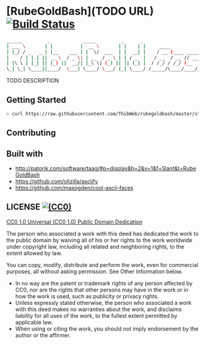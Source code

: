 [RubeGoldBash](TODO URL) [![Build Status](https://img.shields.io/travis/ThibWeb/rubegoldbash.svg?style=flat-square)](https://travis-ci.org/ThibWeb/rubegoldbash)
==============

~~~bash
______         _            _____         _      _                           
| ___ \       | |          |  __ \       | |    | |     ____             __  
| |_/ / _   _ | |__    ___ | |  \/  ___  | |  __| |    / __ )____ ______/ /_ 
|    / | | | ||  _ \  / _ \| | __  / _ \ | | / _  |   / __  / __ // ___/ __ \
| |\ \ | |_| || |_) ||  __/| |_\ \| (_) || || (_| |  / /_/ / /_/ (__  ) / / /
\_| \_| \____||____/  \___| \____/ \___/ |_| \____/ /_____/\____/____/_/ /_/ 
~~~

TODO DESCRIPTION

## Getting Started

~~~bash
> curl https://raw.githubusercontent.com/ThibWeb/rubegoldbash/master/start.sh | sh
~~~

## Contributing

## Built with

- http://patorjk.com/software/taag/#p=display&h=2&v=1&f=Slant&t=RubeGoldBash
- https://github.com/olizilla/asciify
- https://github.com/maxogden/cool-ascii-faces

## LICENSE [![(CC0)](https://img.shields.io/badge/license-CC0-blue.svg?style=flat-square)](https://creativecommons.org/publicdomain/zero/1.0/)

[CC0 1.0 Universal (CC0 1.0) Public Domain Dedication](https://creativecommons.org/publicdomain/zero/1.0/)

The person who associated a work with this deed has dedicated the work to the public domain by waiving all of his or her rights to the work worldwide under copyright law, including all related and neighboring rights, to the extent allowed by law.

You can copy, modify, distribute and perform the work, even for commercial purposes, all without asking permission. See Other Information below.

- In no way are the patent or trademark rights of any person affected by CC0, nor are the rights that other persons may have in the work or in how the work is used, such as publicity or privacy rights.
- Unless expressly stated otherwise, the person who associated a work with this deed makes no warranties about the work, and disclaims liability for all uses of the work, to the fullest extent permitted by applicable law.
- When using or citing the work, you should not imply endorsement by the author or the affirmer.

